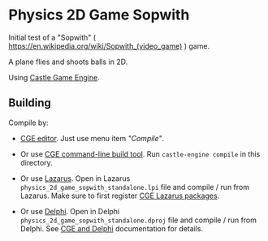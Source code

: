 # Physics 2D Game Sopwith

Initial test of a "Sopwith" ( https://en.wikipedia.org/wiki/Sopwith_(video_game) ) game.

A plane flies and shoots balls in 2D.

Using [Castle Game Engine](https://castle-engine.io/).

## Building

Compile by:

- [CGE editor](https://castle-engine.io/manual_editor.php). Just use menu item _"Compile"_.

- Or use [CGE command-line build tool](https://castle-engine.io/build_tool). Run `castle-engine compile` in this directory.

- Or use [Lazarus](https://www.lazarus-ide.org/). Open in Lazarus `physics_2d_game_sopwith_standalone.lpi` file and compile / run from Lazarus. Make sure to first register [CGE Lazarus packages](https://castle-engine.io/lazarus).

- Or use [Delphi](https://www.embarcadero.com/products/Delphi). Open in Delphi `physics_2d_game_sopwith_standalone.dproj` file and compile / run from Delphi. See [CGE and Delphi](https://castle-engine.io/delphi) documentation for details.
